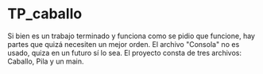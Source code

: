 # TP_caballo
Si bien es un trabajo terminado y funciona como se pidio que funcione, hay partes que quizá necesiten un mejor orden.
El archivo "Consola" no es usado, quiza en un futuro sí lo sea.
El proyecto consta de tres archivos: Caballo, Pila y un main.
